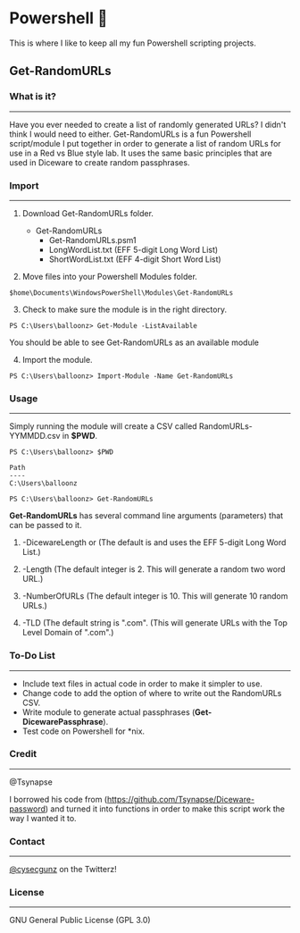 # Powershell :turtle:

This is where I like to keep all my fun Powershell scripting projects.

Get-RandomURLs
---
  ### What is it? 
 ---
 Have you ever needed to create a list of randomly generated URLs? I didn't think I would need to either. Get-RandomURLs is a 
 fun Powershell script/module I put together in order to generate a list of random URLs for use in a Red vs Blue style lab. It 
 uses the same basic principles that are used in Diceware to create random passphrases. 

  ### Import 
 ---    
  1. Download Get-RandomURLs folder.  
     
     * Get-RandomURLs
       * Get-RandomURLs.psm1
       * LongWordList.txt (EFF 5-digit Long Word List)
       * ShortWordList.txt (EFF 4-digit Short Word List)
  
  2. Move files into your Powershell Modules folder.
  
    $home\Documents\WindowsPowerShell\Modules\Get-RandomURLs
    
  3. Check to make sure the module is in the right directory.
  
    PS C:\Users\balloonz> Get-Module -ListAvailable
    
   You should be able to see Get-RandomURLs as an available module
  
  4. Import the module.
    
    PS C:\Users\balloonz> Import-Module -Name Get-RandomURLs
    
 ### Usage
---  
  Simply running the module will create a CSV called RandomURLs-YYMMDD.csv in **$PWD**. 
    
    PS C:\Users\balloonz> $PWD
    
    Path
    ----
    C:\Users\balloonz
    
    PS C:\Users\balloonz> Get-RandomURLs
    
  **Get-RandomURLs** has several command line arguments (parameters) that can be passed to it. 
  
  1. -DicewareLength <long> or <short> (The default is <long> and uses the EFF 5-digit Long Word List.)
   
  2. -Length <int> (The default integer is 2. This will generate a random two word URL.)
   
  3. -NumberOfURLs <int> (The default integer is 10. This will generate 10 random URLs.)
   
  4. -TLD <str> (The default string is ".com". (This will generate URLs with the Top Level Domain of ".com".)
   
 ### To-Do List
--- 
 - Include text files in actual code in order to make it simpler to use.
 - Change code to add the option of where to write out the RandomURLs CSV.
 - Write module to generate actual passphrases (**Get-DicewarePassphrase**). 
 - Test code on Powershell for \*nix. 
   
 ### Credit
--- 
 @Tsynapse
 
 I borrowed his code from (https://github.com/Tsynapse/Diceware-password) and turned it into functions in order to 
 make this script work the way I wanted it to. 
 
 ### Contact
--- 
[@cysecgunz](https://twitter.com/cysecgunz) on the Twitterz!  
 
 ### License 
--- 
 GNU General Public License (GPL 3.0)
 
 
 
 
 
    
    
     
     
